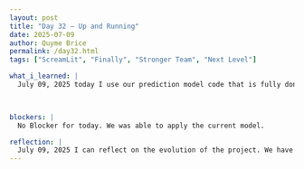 ```yaml
---
layout: post
title: "Day 32 – Up and Running"
date: 2025-07-09
author: Quyme Brice
permalink: /day32.html
tags: ["ScreamLit", "Finally", "Stronger Team", "Next Level"]

what_i_learned: |
  July 09, 2025 today I use our prediction model code that is fully done on the dashboard. First I was using a test version to make sure that StreamLit works, which it does. Now that tested it with our full model things have changed. We can now as for user input on a website setting. Next we have to attach the dashboard to the website. We want the website to be a central place for everything related to our project. This project is evolving by the day.. 

  

blockers: |
  No Blocker for today. We was able to apply the current model.

reflection: |
  July 09, 2025 I can reflect on the evolution of the project. We have came a long way from bootcamp. I'm proud of the work our team have done. Especially these last few weeks. The week of the presentation we push ourselves to the next level to have everything ready. Our group still have more to show and innovate.
---
```

